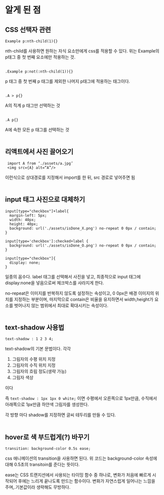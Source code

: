 # 알게 된 점

## CSS 선택자 관련

    Example p:nth-child(1){}
nth-child를 사용하면 원하는 자식 요소만에게 css를 적용할 수 있다. 위는 Example의 p태그 중 첫 번째 요소에만 적용하는 것.<br/><br/>

    .Example p:not(:nth-child(1)){}
p 태그 중 첫 번째 p 태그를 제외한 나머지 p태그에 적용하는 태그이다.<br/><br/>

    .A > p{} 
A의 직계 p 태그만 선택하는 것<br/><br/>


    .A p{}
A에 속한 모든 p 태그를 선택하는 것<br/><br/>


## 리액트에서 사진 끌어오기

     import A from ‘./assets/a.jpg’
     <img src={A} alt=“A”/>
이런식으로 상대경로를 지정해서 import를 한 뒤, src 경로로 넣어주면 됨<br/><br/>

## input 태그 사진으로 대체하기


    input[type="checkbox"]+label{
      margin-left: 5px;
      width: 40px;
      height: 40px;
      background: url('./assets/isDone_X.png') no-repeat 0 0px / contain;
    }
    
    input[type='checkbox']:checked+label {
      background: url('./assets/isDone_O.png') no-repeat 0 0px / contain;
    }
    
    input[type="checkbox"]{
      display: none;
    }
일종의 꼼수다. label 태그를 선택해서 사진을 넣고, 최종적으로 input 태그에 display:none을 넣음으로써 체크박스를 사라지게 한다.

no-repeat은 이미지를 반복하지 않도록 설정하는 속성이고, 0 0px은 배경 이미지의 위치를 지정하는 부분이며, 마지막으로 contain은 비율을 유지하면서 width,height가 요소를 벗어나지 않는 범위에서 최대로 확대시키는 속성이다.<br/><br/>

## text-shadow 사용법

    text-shadow : 1 2 3 4;

text-shadow의 기본 문법이다. 각각

1. 그림자의 수평 위치 지정
2. 그림자의 수직 위치 지정
3. 그림자의 흐림 정도(생략 가능)
4. 그림자 색상

이다

즉 `text-shadow : 1px 1px 0 white;` 이면 수평에서 오른쪽으로 1px만큼, 수직에서 아래쪽으로 1px만큼 하얀색 그림자를 생성한다.

각 방향 마다 shadow를 지정하면 글씨 테두리를 만들 수 있다.<br/><br/>

## hover로 색 부드럽게(?) 바꾸기

    transition: background-color 0.5s ease;
    
css 애니메이션의 transition을 사용하면 된다.
위 코드는 background-color 속성에 대해 0.5초의 transitoin를 준다는 뜻이다.

ease는 CSS 트랜지션에서 사용되는 타이밍 함수 중 하나로, 변화가 처음에 빠르게 시작되어 후에는 느리게 끝나도록 만드는 함수이다. 변화가 자연스럽게 일어나는 느낌을 주며,.기본값이라 생략해도 무방하다.
  



